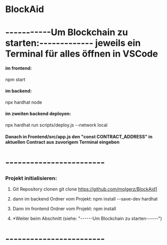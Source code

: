 # BlockAid

# -----------Um Blockchain zu starten:------------- jeweils ein Terminal für alles öffnen in VSCode


#### im frontend: 
npm start
#### im backend: 
npx hardhat node

#### im zweiten backend deployen: 
npx hardhat run scripts/deploy.js --network local

#### Danach in Frontend/src/app.js den "const CONTRACT_ADDRESS" in aktuellen Contract aus zuvorigem Terminal eingeben


# ------------------------


### Projekt initialisieren:

1. Git Repository clonen
git clone https://github.com/molgerz/BlockAid1

2. dann im backend Ordner vom Projekt:
npm install --save-dev hardhat 

3. Dann im frontend Ordner vom Projekt:
npm install

4. *Weiter beim Abschnitt (siehe: "------Um Blockchain zu starten------")


# ------------------------
